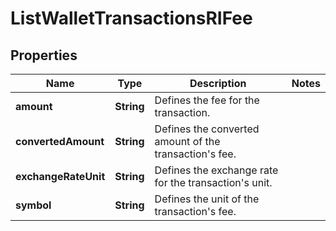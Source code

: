 

# ListWalletTransactionsRIFee


## Properties

Name | Type | Description | Notes
------------ | ------------- | ------------- | -------------
**amount** | **String** | Defines the fee for the transaction. | 
**convertedAmount** | **String** | Defines the converted amount of the transaction&#39;s fee. | 
**exchangeRateUnit** | **String** | Defines the exchange rate for the transaction&#39;s unit. | 
**symbol** | **String** | Defines the unit of the transaction&#39;s fee. | 



